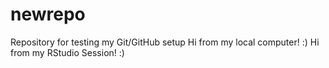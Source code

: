 # newrepo
Repository for testing my Git/GitHub setup
Hi from my local computer! :)
Hi from my RStudio Session! :)
